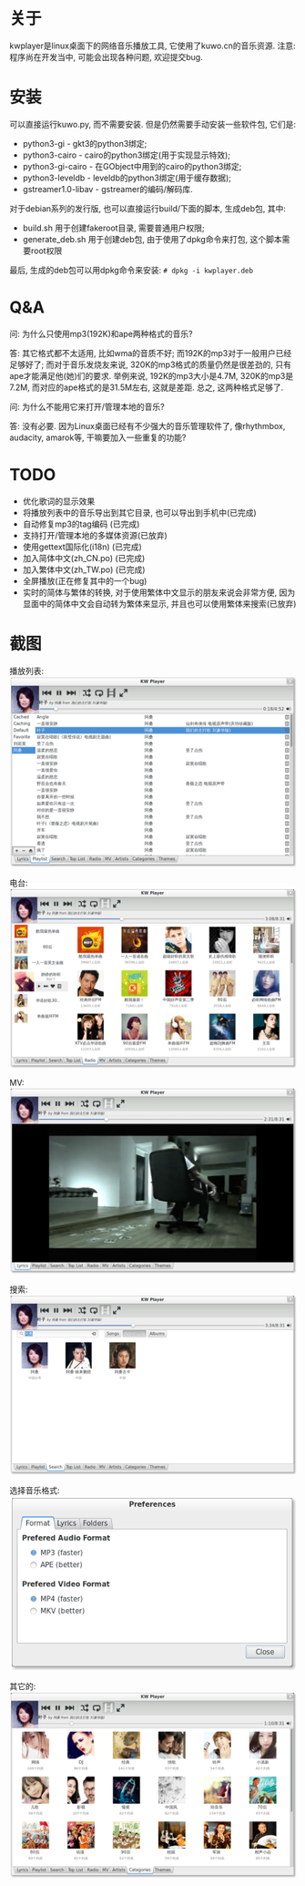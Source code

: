 关于
====
kwplayer是linux桌面下的网络音乐播放工具, 它使用了kuwo.cn的音乐资源.
注意: 程序尚在开发当中, 可能会出现各种问题, 欢迎提交bug.

安装
====
可以直接运行kuwo.py, 而不需要安装. 但是仍然需要手动安装一些软件包, 它们是:

* python3-gi  -  gkt3的python3绑定;
* python3-cairo -  cairo的python3绑定(用于实现显示特效);
* python3-gi-cairo - 在GObject中用到的cairo的python3绑定;
* python3-leveldb  -  leveldb的python3绑定(用于缓存数据);
* gstreamer1.0-libav  -  gstreamer的编码/解码库.

对于debian系列的发行版, 也可以直接运行build/下面的脚本, 生成deb包, 其中:

* build.sh 用于创建fakeroot目录, 需要普通用户权限;
* generate_deb.sh 用于创建deb包, 由于使用了dpkg命令来打包, 这个脚本需要root权限

最后, 生成的deb包可以用dpkg命令来安装: `# dpkg -i kwplayer.deb`

Q&A
===
问: 为什么只使用mp3(192K)和ape两种格式的音乐?

答: 其它格式都不太适用, 比如wma的音质不好; 而192K的mp3对于一般用户已经足够好了; 而对于音乐发烧友来说, 320K的mp3格式的质量仍然是很差劲的, 只有ape才能满足他(她)们的要求. 举例来说, 192K的mp3大小是4.7M, 320K的mp3是7.2M, 而对应的ape格式的是31.5M左右, 这就是差距.
总之, 这两种格式足够了.

问: 为什么不能用它来打开/管理本地的音乐?

答: 没有必要. 因为Linux桌面已经有不少强大的音乐管理软件了, 像rhythmbox, audacity, amarok等, 干嘛要加入一些重复的功能?


TODO
====
* 优化歌词的显示效果
* 将播放列表中的音乐导出到其它目录, 也可以导出到手机中(已完成)
* 自动修复mp3的tag编码 (已完成)
* 支持打开/管理本地的多媒体资源(已放弃)
* 使用gettext国际化(i18n) (已完成)
* 加入简体中文(zh_CN.po) (已完成)
* 加入繁体中文(zh_TW.po) (已完成)
* 全屏播放(正在修复其中的一个bug)
* 实时的简体与繁体的转换, 对于使用繁体中文显示的朋友来说会非常方便, 因为显面中的简体中文会自动转为繁体来显示, 并且也可以使用繁体来搜索(已放弃)


截图
====
播放列表:
<img src="screenshot/playlist.png?raw=true" title="播放列表" />

电台:
<img src="screenshot/radio.png?raw=true" title="电台" />

MV:
<img src="screenshot/MV.png?raw=true" title="MV" />

搜索:
<img src="screenshot/search.png?raw=true" title="搜索" />

选择音乐格式:
<img src="screenshot/format.png?raw=true" title="选择音乐格式" />

其它的:
<img src="screenshot/others.png?raw=true" title="其他的" />
